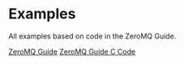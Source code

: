 # Examples

All examples based on code in the ZeroMQ Guide.

[ZeroMQ Guide](http://zguide.zeromq.org/page:all)
[ZeroMQ Guide C Code](https://github.com/imatix/zguide/tree/master/examples/C)

